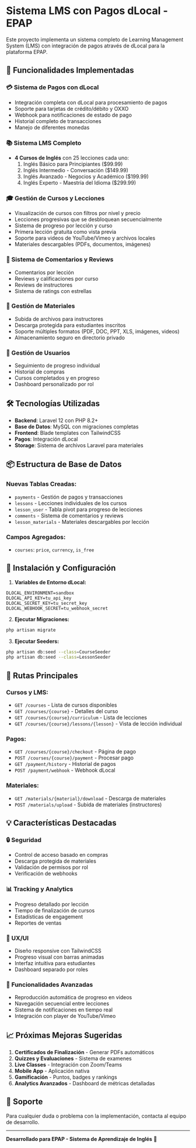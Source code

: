 # Sistema LMS con Pagos dLocal - EPAP

Este proyecto implementa un sistema completo de Learning Management System (LMS) con integración de pagos através de dLocal para la plataforma EPAP.

## 🚀 Funcionalidades Implementadas

### 💳 Sistema de Pagos con dLocal
- Integración completa con dLocal para procesamiento de pagos
- Soporte para tarjetas de crédito/débito y OXXO
- Webhook para notificaciones de estado de pago
- Historial completo de transacciones
- Manejo de diferentes monedas

### 📚 Sistema LMS Completo
- **4 Cursos de Inglés** con 25 lecciones cada uno:
  1. Inglés Básico para Principiantes ($99.99)
  2. Inglés Intermedio - Conversación ($149.99)  
  3. Inglés Avanzado - Negocios y Académico ($199.99)
  4. Inglés Experto - Maestría del Idioma ($299.99)

### 🎓 Gestión de Cursos y Lecciones
- Visualización de cursos con filtros por nivel y precio
- Lecciones progresivas que se desbloquean secuencialmente
- Sistema de progreso por lección y curso
- Primera lección gratuita como vista previa
- Soporte para videos de YouTube/Vimeo y archivos locales
- Materiales descargables (PDFs, documentos, imágenes)

### 💬 Sistema de Comentarios y Reviews
- Comentarios por lección
- Reviews y calificaciones por curso
- Reviews de instructores
- Sistema de ratings con estrellas

### 📁 Gestión de Materiales
- Subida de archivos para instructores
- Descarga protegida para estudiantes inscritos
- Soporte múltiples formatos (PDF, DOC, PPT, XLS, imágenes, videos)
- Almacenamiento seguro en directorio privado

### 👤 Gestión de Usuarios
- Seguimiento de progreso individual
- Historial de compras
- Cursos completados y en progreso
- Dashboard personalizado por rol

## 🛠️ Tecnologías Utilizadas

- **Backend**: Laravel 12 con PHP 8.2+
- **Base de Datos**: MySQL con migraciones completas
- **Frontend**: Blade templates con TailwindCSS
- **Pagos**: Integración dLocal
- **Storage**: Sistema de archivos Laravel para materiales

## 📦 Estructura de Base de Datos

### Nuevas Tablas Creadas:
- `payments` - Gestión de pagos y transacciones
- `lessons` - Lecciones individuales de los cursos  
- `lesson_user` - Tabla pivot para progreso de lecciones
- `comments` - Sistema de comentarios y reviews
- `lesson_materials` - Materiales descargables por lección

### Campos Agregados:
- `courses`: `price`, `currency`, `is_free`

## 🚀 Instalación y Configuración

1. **Variables de Entorno dLocal:**
```env
DLOCAL_ENVIRONMENT=sandbox
DLOCAL_API_KEY=tu_api_key
DLOCAL_SECRET_KEY=tu_secret_key
DLOCAL_WEBHOOK_SECRET=tu_webhook_secret
```

2. **Ejecutar Migraciones:**
```bash
php artisan migrate
```

3. **Ejecutar Seeders:**
```bash
php artisan db:seed --class=CourseSeeder
php artisan db:seed --class=LessonSeeder
```

## 🎯 Rutas Principales

### Cursos y LMS:
- `GET /courses` - Lista de cursos disponibles
- `GET /courses/{course}` - Detalles del curso
- `GET /courses/{course}/curriculum` - Lista de lecciones
- `GET /courses/{course}/lessons/{lesson}` - Vista de lección individual

### Pagos:
- `GET /courses/{course}/checkout` - Página de pago
- `POST /courses/{course}/payment` - Procesar pago
- `GET /payment/history` - Historial de pagos
- `POST /payment/webhook` - Webhook dLocal

### Materiales:
- `GET /materials/{material}/download` - Descarga de materiales
- `POST /materials/upload` - Subida de materiales (instructores)

## 💡 Características Destacadas

### 🔒 Seguridad
- Control de acceso basado en compras
- Descarga protegida de materiales
- Validación de permisos por rol
- Verificación de webhooks

### 📊 Tracking y Analytics
- Progreso detallado por lección
- Tiempo de finalización de cursos
- Estadísticas de engagement
- Reportes de ventas

### 🎨 UX/UI
- Diseño responsive con TailwindCSS
- Progreso visual con barras animadas
- Interfaz intuitiva para estudiantes
- Dashboard separado por roles

### 🔄 Funcionalidades Avanzadas
- Reproducción automática de progreso en videos
- Navegación secuencial entre lecciones
- Sistema de notificaciones en tiempo real
- Integración con player de YouTube/Vimeo

## 📈 Próximas Mejoras Sugeridas

1. **Certificados de Finalización** - Generar PDFs automáticos
2. **Quizzes y Evaluaciones** - Sistema de examenes
3. **Live Classes** - Integración con Zoom/Teams  
4. **Mobile App** - Aplicación nativa
5. **Gamificación** - Puntos, badges y rankings
6. **Analytics Avanzados** - Dashboard de métricas detalladas

## 🤝 Soporte

Para cualquier duda o problema con la implementación, contacta al equipo de desarrollo.

---

**Desarrollado para EPAP - Sistema de Aprendizaje de Inglés** 🌟
